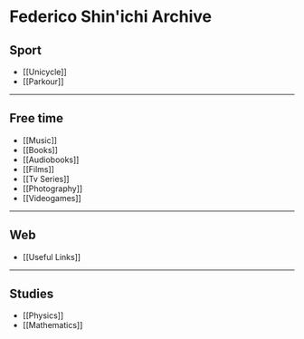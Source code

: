 # Federico Shin'ichi Archive

## Sport

- [[Unicycle]]
- [[Parkour]]

---

## Free time

- [[Music]]
- [[Books]]
- [[Audiobooks]]
- [[Films]]
- [[Tv Series]]
- [[Photography]]
- [[Videogames]]

---

## Web

- [[Useful Links]]

---

## Studies
- [[Physics]]
- [[Mathematics]]
